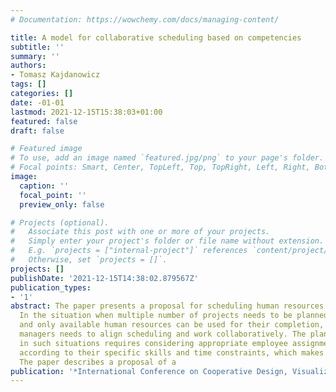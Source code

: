 ```yaml
---
# Documentation: https://wowchemy.com/docs/managing-content/

title: A model for collaborative scheduling based on competencies
subtitle: ''
summary: ''
authors:
- Tomasz Kajdanowicz
tags: []
categories: []
date: -01-01
lastmod: 2021-12-15T15:38:03+01:00
featured: false
draft: false

# Featured image
# To use, add an image named `featured.jpg/png` to your page's folder.
# Focal points: Smart, Center, TopLeft, Top, TopRight, Left, Right, BottomLeft, Bottom, BottomRight.
image:
  caption: ''
  focal_point: ''
  preview_only: false

# Projects (optional).
#   Associate this post with one or more of your projects.
#   Simply enter your project's folder or file name without extension.
#   E.g. `projects = ["internal-project"]` references `content/project/deep-learning/index.md`.
#   Otherwise, set `projects = []`.
projects: []
publishDate: '2021-12-15T14:38:02.879567Z'
publication_types:
- '1'
abstract: The paper presents a proposal for scheduling human resources among projects.
  In the situation when multiple number of projects needs to be planned in an organisation
  and only available human resources can be used for their completion, a group of
  managers needs to align scheduling and work collaboratively. The planning problem
  in such situations requires considering appropriate employee assignment to tasks,
  according to their specific skills and time constraints, which makes it very complicated.
  The paper describes a proposal of a
publication: '*International Conference on Cooperative Design, Visualization and Engineering*'
---
```


